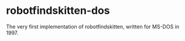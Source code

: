 # robotfindskitten-dos
The very first implementation of robotfindskitten, written for MS-DOS in 1997.
